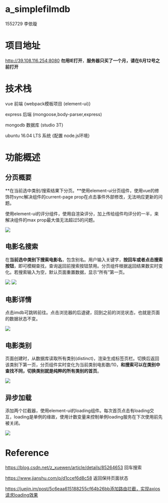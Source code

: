 # a_simplefilmdb



1552729 李依璇



# 项目地址

http://39.108.116.254:8080 **勿用IE打开**，**服务器只买了一个月，请在6月12号之前打开**



# 技术栈

vue 前端  {webpack模板项目 (element-ui)}

express 后端 (mongoose,body-parser,express)

mongodb 数据库 (studio 3T)

ubuntu 16.04 LTS 系统 {配置 node.js环境}



# 功能概述



## 分页概要

**在当前选中类别/搜索结果下分页。**使用element-ui分页组件，使用vue的修饰符sync解决组件的current-page prop在点击事件外部修改，无法响应更新的问题。

使用element-ui的评分组件，使用自渲染评分，加上传给组件均评分的一半，来解决组件的max prop最大值无法超过5的问题。

<img src="E:/GitHub/WEB/a_simplefilm/imgs/img1.PNG">



## 电影名搜索

在**当前选中类别下搜索电影名**，包含别名。用户输入关键字，**按回车或者点击搜索按钮**，即可模糊查找，查询返回前搜索按钮禁用。分页组件根据返回结果数实时变化。若搜索输入为空，默认页面重置数据，显示“所有”第一页。

<img src="E:/GitHub/WEB/a_simplefilm/imgs/img2.png">



<img src="E:/GitHub/WEB/a_simplefilm/imgs/img3.png">

## 电影详情

点击imdb可跳转前往。点击浏览器的后退键，回到之前的浏览状态，也就是页面的数据状态不变。

<img src="E:/GitHub/WEB/a_simplefilm/imgs/img4.png">





## 电影类别

页面创建时，从数据库读取所有类别(distinct)，渲染生成标签页栏。切换后返回该类别下第一页，分页组件实时变化为当前类别电影数/10，**和搜索可以在类别中查找不同，切换类别就是纯粹的所有类别的首页**。

<img src="E:/GitHub/WEB/a_simplefilm/imgs/img5.PNG">







## 异步加载

添加两个拦截器，使用element-ui的loading组件。每次首页点击有loading交互，loading是单例的缘故，使用计数变量来控制单例loading服务在下次使用前先被关闭。

![](E:\GitHub\WEB\a_simplefilm_db\imgs\loading.png)





# Reference

https://blog.csdn.net/z_xuewen/article/details/85264653 回车搜索

https://www.jianshu.com/p/d1ccef6d8c58 返回保持页面状态

https://juejin.im/post/5c6eaa615188255cf64b26bb添加路由拦截，实现axios请求loading效果